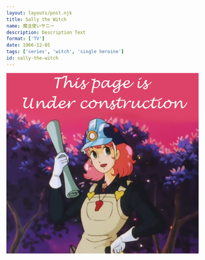 ```yaml
---
layout: layouts/post.njk
title: Sally the Witch
name: 魔法使いサニー
description: Description Text
format: ['TV']
date: 1966-12-05
tags: ['series', 'witch', 'single heroine']
id: sally-the-witch
---
```


<img class="construction" src="/assets/construction.jpg">